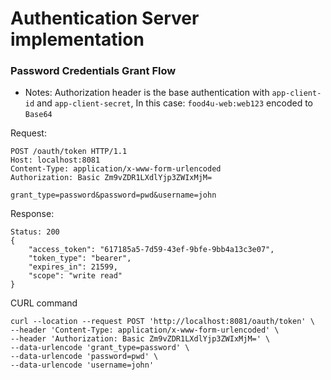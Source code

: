 # Authentication Server implementation


### Password Credentials Grant Flow

- Notes: Authorization header is the base authentication with `app-client-id` and `app-client-secret`, In this case: `food4u-web:web123` encoded to `Base64`

Request:
```
POST /oauth/token HTTP/1.1
Host: localhost:8081
Content-Type: application/x-www-form-urlencoded
Authorization: Basic Zm9vZDR1LXdlYjp3ZWIxMjM=

grant_type=password&password=pwd&username=john
``` 

    

Response:

```
Status: 200
{
    "access_token": "617185a5-7d59-43ef-9bfe-9bb4a13c3e07",
    "token_type": "bearer",
    "expires_in": 21599,
    "scope": "write read"
}
```



CURL command
```
curl --location --request POST 'http://localhost:8081/oauth/token' \
--header 'Content-Type: application/x-www-form-urlencoded' \
--header 'Authorization: Basic Zm9vZDR1LXdlYjp3ZWIxMjM=' \
--data-urlencode 'grant_type=password' \
--data-urlencode 'password=pwd' \
--data-urlencode 'username=john'
```
